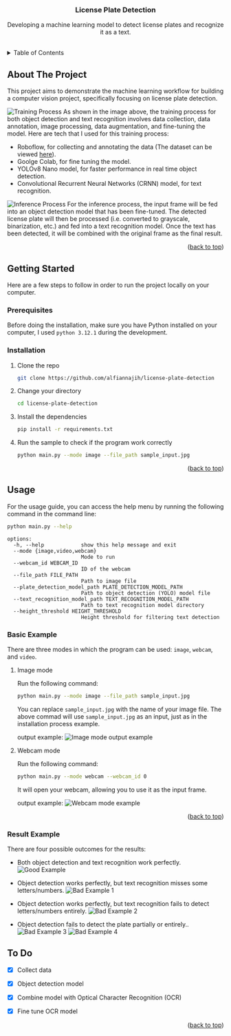 
<a name="readme-top"></a>

<!-- PROJECT LOGO -->
<br />
<div align="center">
<h3 align="center">License Plate Detection</h3>
  <p align="center">
    Developing a machine learning model to detect license plates and recognize it as a text.
    <br />
    <br />
    <!--<a href="#">View Demo</a>-->
  </p>
</div>


<!-- TABLE OF CONTENTS -->
<details>
  <summary>Table of Contents</summary>
  <ol>
    <li>
      <a href="#about-the-project">About The Project</a>
    </li>
    <li>
      <a href="#getting-started">Getting Started</a>
      <ul>
        <li><a href="#prerequisites">Prerequisites</a></li>
        <li><a href="#installation">Installation</a></li>
      </ul>
    </li>
    <li>
      <a href="#usage">Usage</a>
      <ul>
        <li><a href="#basic-example">Basic Example</a></li>
        <li><a href="#result-example">Result Example</a></li>
      </ul>
    </li>
    <li><a href="#To Do">To Do</a></li>
  </ol>
</details>



<!-- ABOUT THE PROJECT -->
## About The Project

This project aims to demonstrate the machine learning workflow for building a computer vision project, specifically focusing on license plate detection.

![Training Process](images/training_process.png)
As shown in the image above, the training process for both object detection and text recognition involves data collection, data annotation, image processing, data augmentation, and fine-tuning the model. Here are tech that I used for this training process:
- Roboflow, for collecting and annotating the data (The dataset can be viewed [here](https://universe.roboflow.com/alfian-fc0es/indonesia-license-plate/dataset/10)).
- Goolge Colab, for fine tuning the model.
- YOLOv8 Nano model, for faster performance in real time object detection.
- Convolutional Recurrent Neural Networks (CRNN) model, for text recognition.

![Inference Process](images/inference_process.png)
For the inference process, the input frame will be fed into an object detection model that has been fine-tuned. The detected license plate will then be processed (i.e. converted to grayscale, binarization, etc.) and fed into a text recognition model. Once the text has been detected, it will be combined with the original frame as the final result.

<p align="right">(<a href="#readme-top">back to top</a>)</p>



<!--
<!-- GETTING STARTED -->
## Getting Started

Here are a few steps to follow in order to run the project locally on your computer.

### Prerequisites
Before doing the installation, make sure you have Python installed on your computer, I used `python 3.12.1` during the development.

### Installation
1. Clone the repo
    ```sh
    git clone https://github.com/alfiannajih/license-plate-detection
    ```
2. Change your directory
    ```sh
    cd license-plate-detection
    ```
3. Install the dependencies
    ```sh
    pip install -r requirements.txt
    ```
4. Run the sample to check if the program work correctly
    ```sh
    python main.py --mode image --file_path sample_input.jpg
    ```

<p align="right">(<a href="#readme-top">back to top</a>)</p>


<!-- USAGE EXAMPLES -->
## Usage
For the usage guide, you can access the help menu by running the following command in the command line:
```sh
python main.py --help
```
```
options:
  -h, --help            show this help message and exit
  --mode {image,video,webcam}
                        Mode to run
  --webcam_id WEBCAM_ID
                        ID of the webcam
  --file_path FILE_PATH
                        Path to image file
  --plate_detection_model_path PLATE_DETECTION_MODEL_PATH
                        Path to object detection (YOLO) model file
  --text_recognition_model_path TEXT_RECOGNITION_MODEL_PATH
                        Path to text recognition model directory
  --height_threshold HEIGHT_THRESHOLD
                        Height threshold for filtering text detection
```
### Basic Example
There are three modes in which the program can be used: `image`, `webcam`, and `video`.
1. Image mode
    
    Run the following command:
    ```sh
    python main.py --mode image --file_path sample_input.jpg
    ```
    You can replace `sample_input.jpg` with the name of your image file. The above commad will use `sample_input.jpg` as an input, just as in the installation process example.
    
    output example:
    ![Image mode output example](images/sample_output_image.png)

2. Webcam mode

    Run the following command:
    ```sh
    python main.py --mode webcam --webcam_id 0
    ```
    It will open your webcam, allowing you to use it as the input frame.

    output example:
    ![Webcam mode example](images/sample_output_webcam.png)

<p align="right">(<a href="#readme-top">back to top</a>)</p>

### Result Example
There are four possible outcomes for the results:
- Both object detection and text recognition work perfectly.
![Good Example](images/good_result.png)
  
- Object detection works perfectly, but text recognition misses some letters/numbers.
![Bad Example 1](images/miss_leter.png)

- Object detection works perfectly, but text recognition fails to detect letters/numbers entirely.
![Bad Example 2](images/miss_all_letter.png)

- Object detection fails to detect the plate partially or entirely..
![Bad Example 3](images/partly_detected.png)
![Bad Example 4](images/not_detected.png)

<!-- To Do -->
## To Do

- [x] Collect data
- [x] Object detection model
- [x] Combine model with Optical Character Recognition (OCR)
- [x] Fine tune OCR model


<p align="right">(<a href="#readme-top">back to top</a>)</p>